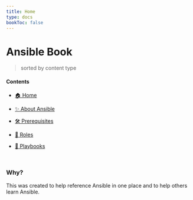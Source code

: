 ```yaml
---
title: Home
type: docs
bookToc: false
---
```


# Ansible Book

> sorted by content type

#### Contents

* [🏠 Home](/ "Home")

* [✨ About Ansible](/about-ansible "About Ansible")

* [🛠️ Prerequisites](/prerequisites "Prerequisites")

* [🔨 Roles](/roles/ "Roles")

* [🧰 Playbooks](/plays/ "Playbooks")

<br>

### Why?

This was created to help reference Ansible in one place and to help others learn Ansible.